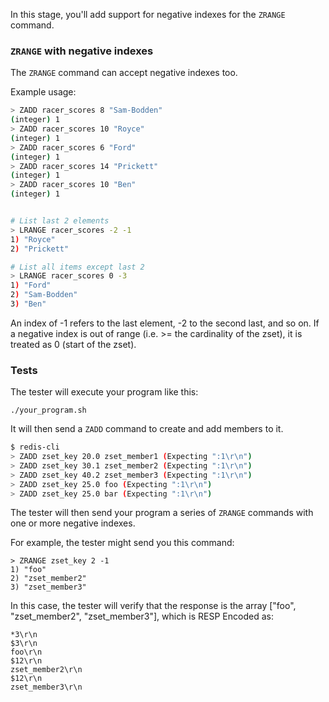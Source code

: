 In this stage, you'll add support for negative indexes for the `ZRANGE` command.

### `ZRANGE` with negative indexes

The `ZRANGE` command can accept negative indexes too.

Example usage:

```bash
> ZADD racer_scores 8 "Sam-Bodden"
(integer) 1
> ZADD racer_scores 10 "Royce"
(integer) 1
> ZADD racer_scores 6 "Ford"
(integer) 1
> ZADD racer_scores 14 "Prickett"
(integer) 1
> ZADD racer_scores 10 "Ben"
(integer) 1


# List last 2 elements
> LRANGE racer_scores -2 -1
1) "Royce"
2) "Prickett"

# List all items except last 2
> LRANGE racer_scores 0 -3
1) "Ford"
2) "Sam-Bodden"
3) "Ben"
```

An index of -1 refers to the last element, -2 to the second last, and so on. If a negative index is out of range (i.e. >= the cardinality of the zset), it is treated as 0 (start of the zset).

### Tests

The tester will execute your program like this:

```
./your_program.sh
```

It will then send a `ZADD` command to create and add members to it.

```bash
$ redis-cli
> ZADD zset_key 20.0 zset_member1 (Expecting ":1\r\n")
> ZADD zset_key 30.1 zset_member2 (Expecting ":1\r\n")
> ZADD zset_key 40.2 zset_member3 (Expecting ":1\r\n")
> ZADD zset_key 25.0 foo (Expecting ":1\r\n")
> ZADD zset_key 25.0 bar (Expecting ":1\r\n")
```

The tester will then send your program a series of `ZRANGE` commands with one or more negative indexes.

For example, the tester might send you this command:

```
> ZRANGE zset_key 2 -1
1) "foo"
2) "zset_member2"
3) "zset_member3"
```

In this case, the tester will verify that the response is the array ["foo", "zset_member2", "zset_member3"], which is RESP Encoded as:

```
*3\r\n
$3\r\n
foo\r\n
$12\r\n
zset_member2\r\n
$12\r\n
zset_member3\r\n
```